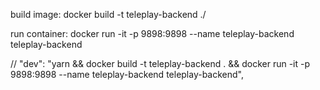


build image: docker build -t teleplay-backend ./

run container: docker run -it -p 9898:9898 --name teleplay-backend teleplay-backend


// "dev": "yarn && docker build -t teleplay-backend . && docker run -it -p 9898:9898 --name teleplay-backend teleplay-backend",
